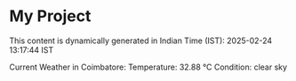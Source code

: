 # My Project

This content is dynamically generated in Indian Time (IST): 2025-02-24 13:17:44 IST


Current Weather in Coimbatore:
Temperature: 32.88 °C
Condition: clear sky
